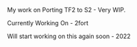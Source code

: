 My work on Porting TF2 to S2 - Very WIP.

Currently Working On - 2fort

Will start working on this again soon - 2022
